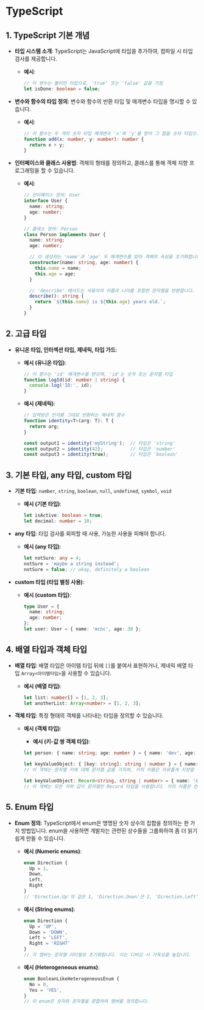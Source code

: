 
# TypeScript

## 1. TypeScript 기본 개념

- **타입 시스템 소개**: TypeScript는 JavaScript에 타입을 추가하여, 컴파일 시 타입 검사를 제공합니다.
  - **예시**:

    ```typescript
    // 이 변수는 불리언 타입으로, 'true' 또는 'false' 값을 가짐
    let isDone: boolean = false;
    ```

- **변수와 함수의 타입 정의**: 변수와 함수의 반환 타입 및 매개변수 타입을 명시할 수 있습니다.
  - **예시**:

    ```typescript
    // 이 함수는 두 개의 숫자 타입 매개변수 'x'와 'y'를 받아 그 합을 숫자 타입으로 반환합니다.
    function add(x: number, y: number): number {
      return x + y;
    }
    ```

- **인터페이스와 클래스 사용법**: 객체의 형태를 정의하고, 클래스를 통해 객체 지향 프로그래밍을 할 수 있습니다.
  - **예시**:

    ```typescript
    // 인터페이스 정의: User
    interface User {
      name: string;
      age: number;
    }

    // 클래스 정의: Person
    class Person implements User {
      name: string;
      age: number;

      // 이 생성자는 'name'과 'age' 두 매개변수를 받아 객체의 속성을 초기화합니다.
      constructor(name: string, age: number) {
        this.name = name;
        this.age = age;
      }

      // 'describe' 메서드는 사용자의 이름과 나이를 포함한 문자열을 반환합니다.
      describe(): string {
        return `${this.name} is ${this.age} years old.`;
      }
    }
    ```

## 2. 고급 타입

- **유니온 타입, 인터섹션 타입, 제네릭, 타입 가드**:
  - **예시 (유니온 타입)**:

    ```typescript
    // 이 함수는 'id' 매개변수를 받으며, 'id'는 숫자 또는 문자열 타입
    function logId(id: number | string) {
      console.log('ID:', id);
    }
    ```

  - **예시 (제네릭)**:

    ```typescript
    // 입력받은 인자를 그대로 반환하는 제네릭 함수
    function identity<T>(arg: T): T {
      return arg;
    }

    const output1 = identity('myString');  // 타입은 'string'
    const output2 = identity(42);          // 타입은 'number'
    const output3 = identity(true);        // 타입은 'boolean'
    ```

## 3. 기본 타입, any 타입, custom 타입

- **기본 타입**: `number`, `string`, `boolean`, `null`, `undefined`, `symbol`, `void`
  - **예시 (기본 타입)**:

    ```typescript
    let isActive: boolean = true;
    let decimal: number = 10;
    ```

- **any 타입**: 타입 검사를 회피할 때 사용, 가능한 사용을 피해야 합니다.
  - **예시 (any 타입)**:

    ```typescript
    let notSure: any = 4;
    notSure = 'maybe a string instead';
    notSure = false; // okay, definitely a boolean
    ```

- **custom 타입 (타입 별칭 사용)**:
  - **예시 (custom 타입)**:

    ```typescript
    type User = {
      name: string;
      age: number;
    };
    let user: User = { name: 'mcnc', age: 30 };
    ```

## 4. 배열 타입과 객체 타입

- **배열 타입**: 배열 타입은 아이템 타입 뒤에 `[]`를 붙여서 표현하거나, 제네릭 배열 타입 `Array<아이템타입>`을 사용할 수 있습니다.
  - **예시 (배열 타입)**:

    ```typescript
    let list: number[] = [1, 2, 3];
    let anotherList: Array<number> = [1, 2, 3];
    ```

- **객체 타입**: 특정 형태의 객체를 나타내는 타입을 정의할 수 있습니다.
  - **예시 (객체 타입)**:
    - **예시 (키-값 쌍 객체 타입)**:

    ```typescript
    let person: { name: string; age: number } = { name: 'dev', age: 25 };
    ```

    ```typescript
    let keyValueObject: { [key: string]: string | number } = { name: 'dev', age: 25 };
    // 이 객체는 문자열 키에 대해 문자열 값을 가지며, 키의 이름은 자유롭게 지정할 수 있습니다.
    ```

    ```typescript
    let keyValueObject: Record<string, string | number> = { name: 'dev', age: 25 };
    // 이 객체는 모든 키와 값이 문자열인 Record 타입을 사용합니다. 키의 이름은 런타임에 결정될 수 있습니다.
    ```

## 5. Enum 타입

- **Enum 정의**: TypeScript에서 enum은 명명된 숫자 상수의 집합을 정의하는 한 가지 방법입니다.
  enum을 사용하면 개발자는 관련된 상수들을 그룹화하여 좀 더 읽기 쉽게 만들 수 있습니다.

  - **예시 (Numeric enums)**:

    ```typescript
    enum Direction {
      Up = 1,
      Down,
      Left,
      Right
    }
    // 'Direction.Up'의 값은 1, 'Direction.Down'은 2, 'Direction.Left'은 3, 'Direction.Right'은 4입니다.
    ```

  - **예시 (String enums)**:

    ```typescript
    enum Direction {
      Up = 'UP',
      Down = 'DOWN',
      Left = 'LEFT',
      Right = 'RIGHT'
    }
    // 각 멤버는 문자열 리터럴로 초기화됩니다. 이는 디버깅 시 가독성을 높입니다.
    ```

  - **예시 (Heterogeneous enums)**:

    ```typescript
    enum BooleanLikeHeterogeneousEnum {
      No = 0,
      Yes = 'YES',
    }
    // 이 enum은 숫자와 문자열을 혼합하여 멤버를 정의합니다.
    ```
